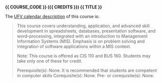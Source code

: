 **{{ COURSE_CODE }} ({{ CREDITS }}) {{ TITLE }}**

The [UFV calendar description](https://www.ufv.ca/calendar/current/CourseDescriptions) of this course is:

> This course covers understanding, application, and advanced skill development in spreadsheets, databases, presentation software, and word-processing, integrated with an introduction to Management Information Systems (MIS). Emphasis is on problem solving and integration of software applications within a MIS context.
>
> Note: This course is offered as CIS 110 and BUS 160. Students may take only one of these for credit.
>
> Prerequisite(s): None. It is recommended that students are competent in computer skills
> Corequisite(s): None.
> Pre- or corequisite(s): None.

